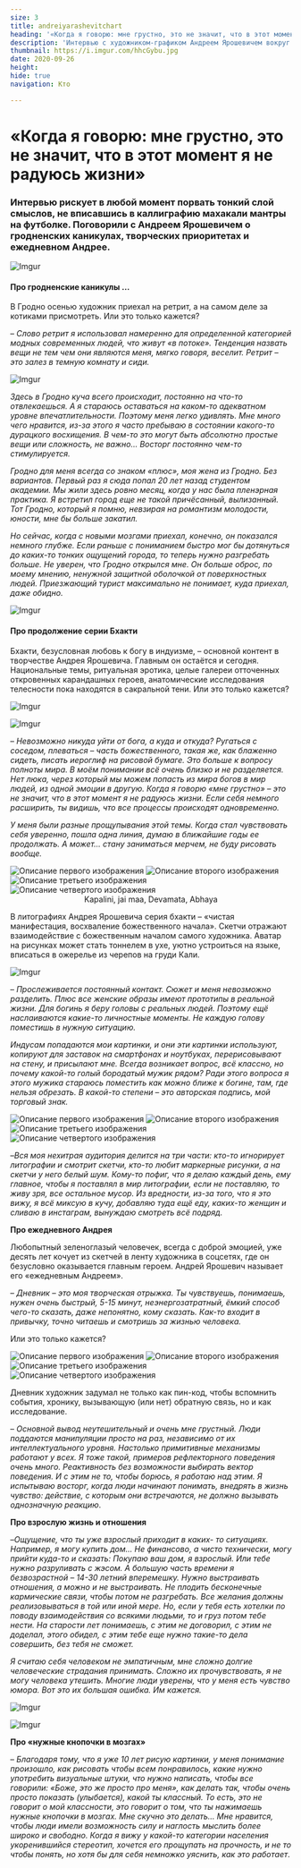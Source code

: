 ```yaml
---
size: 3
title: andreiyarashevitchart
heading: '«Когда я говорю: мне грустно, это не значит, что в этот момент я не радуюсь жизни»'
description: 'Интервью с художником-графиком Андреем Ярошевичем вокруг слова кажется. Поговорили о гродненских каникулах, творческих приоритетах и ежедневном Андрее'
thumbnail: https://i.imgur.com/hhcGybu.jpg
date: 2020-09-26
height: 
hide: true
navigation: Кто

---
```

# **«Когда я говорю: мне грустно, это не значит, что в этот момент я не радуюсь жизни»**

### Интервью рискует в любой момент порвать тонкий слой смыслов, не вписавшись в каллиграфию махакали мантры на футболке. Поговорили с Андреем Ярошевичем о гродненских каникулах, творческих приоритетах и ежедневном Андрее.

![Imgur](https://i.imgur.com/hhcGybu.jpg)

#### Про гродненские каникулы …

В Гродно осенью художник приехал на ретрит, а на самом деле за котиками присмотреть. Или это только кажется?

– _Слово ретрит я использовал намеренно для определенной категорией модных современных людей, что живут «в потоке». Тенденция назвать вещи не тем чем они являются меня, мягко говоря, веселит. Ретрит – это залез в темную комнату и сиди._

![Imgur](https://i.imgur.com/3h7LIgQ.jpg)

_Здесь в Гродно куча всего происходит, постоянно на что-то отвлекаешься. А я стараюсь оставаться на каком-то адекватном уровне впечатлительности. Поэтому меня легко удивлять. Мне много чего нравится, из-за этого я часто пребываю в состоянии какого-то дурацкого восхищения. В чем-то это могут быть абсолютно простые вещи или сложность, не важно… Восторг постоянно чем-то стимулируется._

_Гродно для меня всегда со знаком «плюс», моя жена из Гродно. Без вариантов. Первый раз я сюда попал 20 лет назад студентом академии. Мы жили здесь ровно месяц, когда у нас была пленэрная практика.  Я встретил город еще не такой причёсанный, вылизанный. Тот Гродно, который я помню, невзирая на романтизм молодости, юности, мне бы больше закатил._ 

_Но сейчас, когда с новыми мозгами приехал, конечно, он показался немного глубже. Если раньше с пониманием быстро мог бы дотянуться до каких-то тонких ощущений города, то теперь нужно разгребать больше. Не уверен, что Гродно открылся мне. Он больше оброс, по моему мнению, ненужной защитной оболочкой от поверхностных людей. Приезжающий турист максимально не понимает, куда приехал, даже обидно._

![Imgur](https://i.imgur.com/O3n43oW.jpg)

#### Про продолжение серии Бхакти

Бхакти, безусловная любовь к богу в индуизме, – основной контент в творчестве Андрея Ярошевича. Главным он остаётся и сегодня. Национальные темы, ритуальная эротика, целые галереи отточенных откровенных карандашных героев, анатомические исследования телесности пока находятся в сакральной тени.
Или это только кажется?

![Imgur](https://i.imgur.com/4BXPlT5.jpg)

![Imgur](https://i.imgur.com/VB0d3fa.jpg)

– _Невозможно никуда уйти от бога, а куда и откуда? Ругаться с соседом, плеваться – часть божественного, такая же, как блаженно сидеть, писать иероглиф на рисовой бумаге. Это больше к вопросу полноты мира. В моём понимании всё очень близко и не разделяется. Нет люка, через который мы можем попасть из мира богов в мир людей, из одной эмоции в другую. Когда я говорю «мне грустно» – это не значит, что в этот момент я не радуюсь жизни. Если себя немного расширить, ты видишь, что все процессы происходят одновременно._ 

_У меня были разные прощупывания этой темы. Когда стал чувствовать себя уверенно, пошла одна линия, думаю в ближайшие годы ее продолжать. А может… стану заниматься мерчем, не буду рисовать вообще._

<div class="gallery4">
<img src="https://i.imgur.com/MbDAb7L.jpeg" alt="Описание первого изображения"> 
<img src="https://i.imgur.com/U1zMHXn.jpeg" alt="Описание второго изображения"> 
<img src="https://i.imgur.com/wo4UVaA.jpeg" alt="Описание третьего изображения">
<img src="https://i.imgur.com/e7ViK9C.jpeg" alt="Описание четвертого изображения"> 
</div>
<center>Kapalini, jai maa, Devamata, Abhaya</center>

В литографиях Андрея Ярошевича серия бхакти – «чистая манифестация, восхваление божественного начала». Скетчи отражают взаимодействие с божественным началом самого художника. Аватар на рисунках может стать тоннелем в ухе, уютно устроиться на языке, вписаться в ожерелье из черепов на груди Кали.

![Imgur](https://i.imgur.com/f7FPxE6.jpg)

– _Прослеживается постоянный контакт. Сюжет и меня невозможно разделить. Плюс все женские образы имеют прототипы в реальной жизни. Для богинь я беру головы с реальных людей. Поэтому ещё наслаиваются какие-то личностные моменты. Не каждую голову поместишь в нужную ситуацию._

_Индусам попадаются мои картинки, и они эти картинки используют, копируют для заставок на смартфонах и ноутбуках, перерисовывают на стену, и присылают мне. Всегда возникает вопрос, всё классно, но почему какой-то голый бородатый мужик рядом? Ради этого вопроса я этого мужика стараюсь поместить как можно ближе к богине, там, где нельзя обрезать. В какой-то степени – это авторская подпись, мой торговый знак._ 

<div class="gallery4">
<img src="https://i.imgur.com/PsYwPRM.jpeg" alt="Описание первого изображения"> 
<img src="https://i.imgur.com/FDiPkqr.jpeg" alt="Описание второго изображения"> 
<img src="https://i.imgur.com/M2kLctC.jpeg" alt="Описание третьего изображения"> 
<img src="https://i.imgur.com/zdRoxfY.jpeg" alt="Описание четвертого изображения"> 
</div>

–_Вся моя нехитрая аудитория делится на три части: кто-то игнорирует литографии и смотрит скетчи, кто-то любит маркерные рисунки, а на скетчи у него белый шум. Кому-то пофиг, что я делаю каждый день, ему главное, чтобы я поставлял в мир литографии, если не поставляю, то живу зря, все остальное мусор. Из вредности, из-за того, что я это вижу, я всё миксую в кучу, добавляю туда ещё еду, каких-то женщин и сливаю в инстаграм, вынуждаю смотреть всё подряд._ 

**Про ежедневного Андрея**

Любопытный зеленоглазый человечек, всегда с доброй эмоцией, уже десять лет кочует из скетчей в ленту художника в соцсетях, где он безусловно оказывается главным героем. Андрей Ярошевич называет его «ежедневным Андреем».

– _Дневник – это моя творческая отрыжка. Ты чувствуешь, понимаешь, нужен очень быстрый, 5-15 минут, неэнергозатратный, ёмкий способ чего-то сказать, даже непонятно, кому сказать. Как-то входит в привычку, точно читаешь и смотришь за жизнью человека._ 

Или это только кажется?

<div class="gallery4">
<img src="https://i.imgur.com/Ei6132F.jpeg" alt="Описание первого изображения"> 
<img src="https://i.imgur.com/pDtnRpf.jpeg" alt="Описание второго изображения"> 
<img src="https://i.imgur.com/rJTTpfv.jpeg" alt="Описание третьего изображения"> 
<img src="https://i.imgur.com/aokOIjP.jpeg" alt="Описание четвертого изображения"> 
</div>

Дневник художник задумал не только как пин-код, чтобы вспомнить события, хронику, вызывающую (или нет) обратную связь, но и как исследование. 

– _Основной вывод неутешительный и очень мне грустный. Люди поддаются манипуляции просто на раз, независимо от их интеллектуального уровня. Настолько примитивные механизмы работают у всех. Я тоже такой, примеров рефлекторного поведения очень много. Реактивность без возможности выбирать вектор поведения. И с этим не то, чтобы борюсь, я работаю над этим. Я испытываю восторг, когда люди начинают понимать, внедрять в жизнь чувство: действие, с которым они встречаются, не должно вызывать однозначную реакцию_.

**Про взрослую жизнь и отношения**

–_Ощущение, что ты уже взрослый приходит в каких- то ситуациях. Например, я могу купить дом… Не финансово, а чисто технически, могу прийти куда-то и сказать: Покупаю ваш дом, я взрослый. Или тебе нужно разруливать с жэсом. А большую часть времени я безвозрастной – 14-30 летний вперемешку. 
Нужно выстраивать отношения, а можно и не выстраивать. Не плодить бесконечные кармические связи, чтобы потом не разгребать. Все желания должны реализовываться в той или иной мере. Но, если у тебя есть хотелки по поводу взаимодействия со всякими людьми, то и груз потом тебе нести. На старости лет понимаешь, с этим не договорил, с этим не доделал, этого обидел, с этим тебе еще нужно такие-то дела совершить, без тебя не сможет._ 

_Я считаю себя человеком не эмпатичным, мне сложно долгие человеческие страдания принимать. Сложно их прочувствовать, я не могу человека утешить. Многие люди уверены, что у меня есть чувство юмора. Вот это их большая ошибка. Им кажется._

![Imgur](https://i.imgur.com/Wc4NRSd.jpg)

![Imgur](https://i.imgur.com/h2Fb6T1.jpg)

**Про «нужные кнопочки в мозгах»**

– _Благодаря тому, что я уже 10 лет рисую картинки, у меня понимание произошло, как рисовать чтобы всем понравилось, какие нужно употребить визуальные штуки, что нужно написать, чтобы все говорили: «Боже, это же просто про меня», как делать так, чтобы очень просто показать (улыбается), какой ты классный. То есть, это не говорит о мой классности, это говорит о том, что ты нажимаешь нужные кнопочки в мозгах. Мне скучно это делать… 
Мне нравится, чтобы люди имели возможность силу и наглость мыслить более широко и свободно. Когда я вижу у какой-то категории населения укоренившийся стереотип, хочется его прощупать на прочность, и не то чтобы понять, но хотя бы для себя немножко уяснить, как это работает_.

